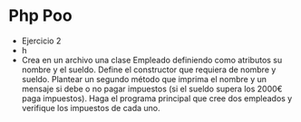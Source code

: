 # Php Poo 
- Ejercicio 2
- h
- Crea en un archivo una clase Empleado definiendo como atributos su nombre y el
sueldo. Define el constructor que requiera de nombre y sueldo.
Plantear un segundo método que imprima el nombre y un mensaje si debe o no pagar
impuestos (si el sueldo supera los 2000€ paga impuestos).
Haga el programa principal que cree dos empleados y verifique los impuestos de cada
uno.
